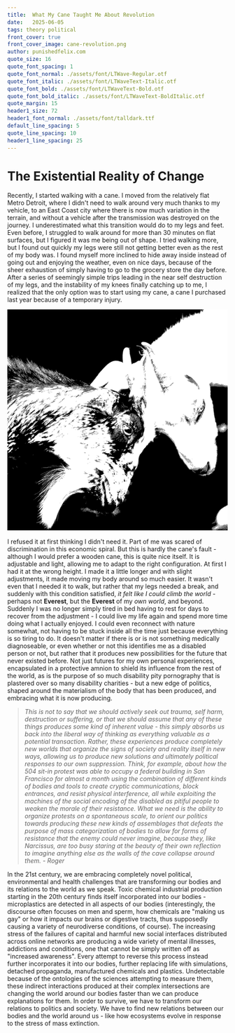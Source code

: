 ```yaml
---
title:  What My Cane Taught Me About Revolution
date:   2025-06-05
tags: theory political
front_cover: true
front_cover_image: cane-revolution.png
author: punishedfelix.com
quote_size: 16
quote_font_spacing: 1
quote_font_normal: ./assets/font/LTWave-Regular.otf
quote_font_italic: ./assets/font/LTWaveText-Italic.otf
quote_font_bold: ./assets/font/LTWaveText-Bold.otf
quote_font_bold_italic: ./assets/font/LTWaveText-BoldItalic.otf
quote_margin: 15
header1_size: 72
header1_font_normal: ./assets/font/talldark.ttf
default_line_spacing: 5
quote_line_spacing: 10
header1_line_spacing: 25
---
```


# The Existential Reality of Change

Recently, I started walking with a cane. I moved from the relatively flat Metro Detroit, where I didn't need to walk around very much thanks to my vehicle, to an East Coast city where there is now much variation in the terrain, and without a vehicle after the transmission was destroyed on the journey. I underestimated what this transition would do to my legs and feet. Even before, I struggled to walk around for more than 30 minutes on flat surfaces, but I figured it was me being out of shape. I tried walking more, but I found out quickly my legs were still not getting better even as the rest of my body was. I found myself more inclined to hide away inside instead of going out and enjoying the weather, even on nice days, because of the sheer exhaustion of simply having to go to the grocery store the day before. After a series of seemingly simple trips leading in the near self destruction of my legs, and the instability of my knees finally catching up to me, I realized that the only option was to start using my cane, a cane I purchased last year because of a temporary injury. 

![Goats butting heads in high contrast.](./assets/images/disabled-resistance.png)

I refused it at first thinking I didn't need it. Part of me was scared of discrimination in this economic spiral. But this is hardly the cane's fault - although I would prefer a wooden cane, this is quite nice itself. It is adjustable and light, allowing me to adapt to the right configuration. At first I had it at the wrong height. I made it a little longer and with slight adjustments, it made moving my body around so much easier. It wasn't even that I needed it to walk, but rather that my legs needed a break, and suddenly with this condition satisfied, *it felt like I could climb the world* - perhaps not **Everest**, but the **Everest** of my *own world*, and beyond. Suddenly I was no longer simply tired in bed having to rest for days to recover from the adjustment - I could live my life again and spend more time doing what I actually enjoyed. I could even reconnect with nature somewhat, not having to be stuck inside all the time just because everything is so tiring to do. It doesn't matter if there is or is not something medically diagnoseable, or even whether or not this identifies me as a disabled person or not, but rather that it produces new possibilities for the future that never existed before. Not just futures for my own personal experiences, encapsulated in a protective amnion to shield its influence from the rest of the world, as is the purpose of so much disability pity pornography that is plastered over so many disability charities - but a new edge of politics, shaped around the materialism of the body that has been produced, and embracing what it is now producing.

> *This is not to say that we should actively seek out trauma, self harm, destruction or suffering, or that we should assume that any of these things produces some kind of inherent value - this simply absorbs us back into the liberal way of thinking as everything valuable as a potential transaction. Rather, these experiences produce completely new worlds that organize the signs of society and reality itself in new ways, allowing us to produce new solutions and ultimately political responses to our own suppression. Think, for example, about how the 504 sit-in protest was able to occupy a federal building in San Francisco for almost a month using the combination of different kinds of bodies and tools to create cryptic communications, block entrances, and resist physical interference, all while exploiting the machines of the social encoding of the disabled as pitiful people to weaken the morale of their resistance. What we need is the ability to organize protests on a spontaneous scale, to orient our politics towards producing these new kinds of assemblages that defeats the purpose of mass categorization of bodies to allow for forms of resistance that the enemy could never imagine, because they, like Narcissus, are too busy staring at the beauty of their own reflection to imagine anything else as the walls of the cave collapse around them. - Roger*

In the 21st century, we are embracing completely novel political, environmental and health challenges that are transforming our bodies and its relations to the world as we speak. Toxic chemical industrial production starting in the 20th century finds itself incorporated into our bodies - microplastics are detected in all aspects of our bodies (interestingly, the discourse often focuses on men and sperm, how chemicals are "making us gay" or how it impacts our brains or digestive tracts, thus supposedly causing a variety of neurodiverse conditions, of course). The increasing stress of the failures of capital and harmful new social interfaces distributed across online networks are producing a wide variety of mental illnesses, addictions and conditions, one that cannot be simply written off as "increased awareness". Every attempt to reverse this process instead further incorporates it into our bodies, further replacing life with simulations, detached propaganda, manufactured chemicals and plastics. Undetectable because of the ontologies of the sciences attempting to measure them, these indirect interactions produced at their complex intersections are changing the world around our bodies faster than we can produce explanations for them. In order to survive, we have to transform our relations to politics and society. We have to find new relations between our bodies and the world around us - like how ecosystems evolve in response to the stress of mass extinction.
